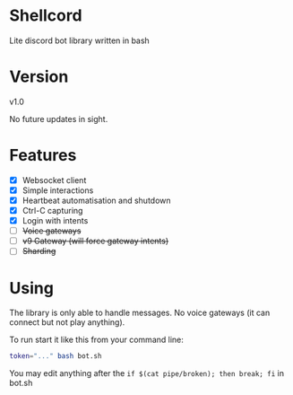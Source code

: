 # Shellcord
Lite discord bot library written in bash

# Version
v1.0

No future updates in sight.

# Features
- [x] Websocket client
- [x] Simple interactions
- [x] Heartbeat automatisation and shutdown
- [x] Ctrl-C capturing
- [x] Login with intents
- [ ] ~~Voice gateways~~
- [ ] ~~v9 Gateway (will force gateway intents)~~
- [ ] ~~Sharding~~

# Using
The library is only able to handle messages.
No voice gateways (it can connect but not play anything).

To run start it like this from your command line:
```sh
token="..." bash bot.sh
```

You may edit anything after the `if $(cat pipe/broken); then break; fi` in bot.sh
